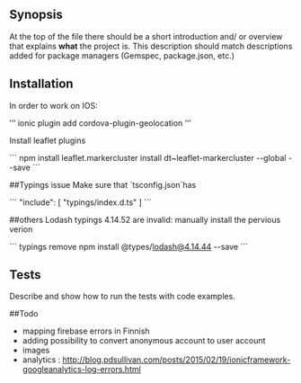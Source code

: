 ## Synopsis

At the top of the file there should be a short introduction and/ or overview that explains **what** the project is. This description should match descriptions added for package managers (Gemspec, package.json, etc.)


## Installation
In order to work on IOS:

’’’
ionic plugin add cordova-plugin-geolocation
’’’

Install leaflet plugins

´´´
npm install leaflet.markercluster
install dt~leaflet-markercluster --global --save
´´´

##Typings issue
Make sure that ´tsconfig.json´has

´´´
"include": [
  "typings/index.d.ts"
]
´´´

##others
Lodash typings 4.14.52 are invalid: manually install the pervious verion

´´´
typings remove
npm install @types/lodash@4.14.44 --save
´´´


## Tests

Describe and show how to run the tests with code examples.

##Todo
- mapping firebase errors in Finnish
- adding possibility to convert anonymous account to user account
- images
- analytics : http://blog.pdsullivan.com/posts/2015/02/19/ionicframework-googleanalytics-log-errors.html
